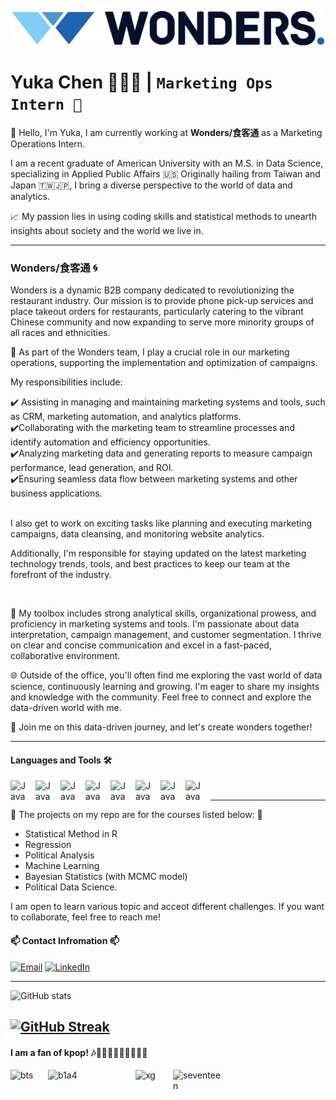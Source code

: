 <p align="center">
  <img width="500" height="55" src="https://github.com/yjchen9596/yjchen9596/blob/main/Wonders_Logo_Full%20Color_Dark.jpg">
</p>


# Yuka Chen 🧑🏻‍💻 | `Marketing Ops Intern 💼`


👋 Hello, I'm Yuka, I am currently working at **Wonders/食客通** as a Marketing Operations Intern. 

I am a recent graduate of American University with an M.S. in Data Science, specializing in Applied Public Affairs 🇺🇸 Originally hailing from Taiwan and Japan 🇹🇼🇯🇵, I bring a diverse perspective to the world of data and analytics.

📈 My passion lies in using coding skills and statistical methods to unearth insights about society and the world we live in. 

---

### **Wonders/食客通 🌀** 
Wonders is a dynamic B2B company dedicated to revolutionizing the restaurant industry. Our mission is to provide phone pick-up services and place takeout orders for restaurants, particularly catering to the vibrant Chinese community and now expanding to serve more minority groups of all races and ethnicities.

💼 As part of the Wonders team, I play a crucial role in our marketing operations, supporting the implementation and optimization of campaigns.

My responsibilities include:

✔️ Assisting in managing and maintaining marketing systems and tools, such as CRM, marketing automation, and analytics platforms.<br />
✔️Collaborating with the marketing team to streamline processes and identify automation and efficiency opportunities.<br />
✔️Analyzing marketing data and generating reports to measure campaign performance, lead generation, and ROI.<br />
✔️Ensuring seamless data flow between marketing systems and other business applications.<br />
<br />


I also get to work on exciting tasks like planning and executing marketing campaigns, data cleansing, and monitoring website analytics. 

Additionally, I'm responsible for staying updated on the latest marketing technology trends, tools, and best practices to keep our team at the forefront of the industry.

<br />

🧰 My toolbox includes strong analytical skills, organizational prowess, and proficiency in marketing systems and tools. I'm passionate about data interpretation, campaign management, and customer segmentation. I thrive on clear and concise communication and excel in a fast-paced, collaborative environment.

🌐 Outside of the office, you'll often find me exploring the vast world of data science, continuously learning and growing. I'm eager to share my insights and knowledge with the community. Feel free to connect and explore the data-driven world with me.

🚀 Join me on this data-driven journey, and let's create wonders together!

----

#### Languages and Tools 🛠️
<img align="left" alt="Java" width="30px" style="padding-right:10px;" src="https://cdn.jsdelivr.net/gh/devicons/devicon/icons/rstudio/rstudio-original.svg" />
<img align="left" alt="Java" width="30px" style="padding-right:10px;" src="https://cdn.jsdelivr.net/gh/devicons/devicon/icons/python/python-original-wordmark.svg" />
<img align="left" alt="Java" width="30px" style="padding-right:10px;" src="https://cdn.jsdelivr.net/gh/devicons/devicon/icons/mysql/mysql-original-wordmark.svg" />
<img align="left" alt="Java" width="30px" style="padding-right:10px;" src="https://cdn.jsdelivr.net/gh/devicons/devicon/icons/docker/docker-plain-wordmark.svg" />
<img align="left" alt="Java" width="30px" style="padding-right:10px;" src="https://cdn.jsdelivr.net/gh/devicons/devicon/icons/vscode/vscode-original.svg" />
<img align="left" alt="Java" width="30px" style="padding-right:10px;" src="https://cdn.jsdelivr.net/gh/devicons/devicon/icons/anaconda/anaconda-original.svg" />
<img align="left" alt="Java" width="30px" style="padding-right:10px;" src="https://cdn.jsdelivr.net/gh/devicons/devicon/icons/latex/latex-original.svg" />
<img align="left" alt="Java" width="30px" style="padding-right:10px;" src="https://cdn.jsdelivr.net/gh/devicons/devicon/icons/spss/spss-original.svg" />
          
                   
<br />


----


🌱 The projects on my repo are for the courses listed below: 🌱
 - Statistical Method in R
 - Regression
 - Political Analysis
 - Machine Learning 
 - Bayesian Statistics (with MCMC model)
 - Political Data Science.  


I am open to learn various topic and acceot different challenges. If you want to collaborate, feel free to reach me!


#### 📫 Contact Infromation 📫

[![Email](https://custom-icon-badges.demolab.com/badge/-Email%20Me-teal?style=for-the-badge&logo=mail&logoColor=white)](mailto:yjchen9596@gmail.com?subject=Contact%20from%20GitHub&body=Hi%20Yuka,%0A%0AI%20am%20reaching%20out%20because%20.%20.%20.)
[![LinkedIn](https://custom-icon-badges.demolab.com/badge/-My%20LinkedIn%20Profile-blue?style=for-the-badge&logo=icons-linkedin-transparent&logoColor=white)](https://www.linkedin.com/in/youjia-chen/)

----
![GitHub stats](https://github-readme-stats.vercel.app/api?username=yjchen9596&show_icons=true&theme=transparent)

[![GitHub Streak](https://streak-stats.demolab.com?user=yjchen9596&theme=tokyonight-duo&date_format=M%20j%5B%2C%20Y%5D&card_width=496)](https://git.io/streak-stats)
----

#### I am a fan of kpop! 🎶👩🏻‍🎤🧑🏻‍🎤👨🏻‍🎤

<img align="left" alt="bts" width="50px" style="padding-right:10px;" src="https://upload.wikimedia.org/wikipedia/commons/thumb/f/ff/BTS_logo_%282017%29.png/64px-BTS_logo_%282017%29.png" />

<img align="left" alt="b1a4" width="100px" style="padding-right:40px;" src="https://images-wixmp-ed30a86b8c4ca887773594c2.wixmp.com/f/cd8246ad-99b2-4c23-bfd2-15e65bc6876d/d7eg2mt-5879245e-0f69-4b86-9697-13f8438d3be6.png?token=eyJ0eXAiOiJKV1QiLCJhbGciOiJIUzI1NiJ9.eyJzdWIiOiJ1cm46YXBwOjdlMGQxODg5ODIyNjQzNzNhNWYwZDQxNWVhMGQyNmUwIiwiaXNzIjoidXJuOmFwcDo3ZTBkMTg4OTgyMjY0MzczYTVmMGQ0MTVlYTBkMjZlMCIsIm9iaiI6W1t7InBhdGgiOiJcL2ZcL2NkODI0NmFkLTk5YjItNGMyMy1iZmQyLTE1ZTY1YmM2ODc2ZFwvZDdlZzJtdC01ODc5MjQ1ZS0wZjY5LTRiODYtOTY5Ny0xM2Y4NDM4ZDNiZTYucG5nIn1dXSwiYXVkIjpbInVybjpzZXJ2aWNlOmZpbGUuZG93bmxvYWQiXX0.TE4Fhg7cvDFdLw4TZGsBBeHVqrdiSAHxoR8dSqHRgwE" />
<img align="left" alt="xg" width="50px" style="padding-right:10px;" src="https://d1nxzqpcg2bym0.cloudfront.net/google_play/fan.pasch.xgalx/183e9396-161b-11ed-bb8f-0d072324e657/128x128" />
<img align="left" alt="seventeen" width="80px" style="padding-right:10px;" src="https://logos-world.net/wp-content/uploads/2022/01/Seventeen-Logo.png" />


 

<!---
yjchen9596/yjchen9596 is a ✨ special ✨ repository because its `README.md` (this file) appears on your GitHub profile.
You can click the Preview link to take a look at your changes.
--->
